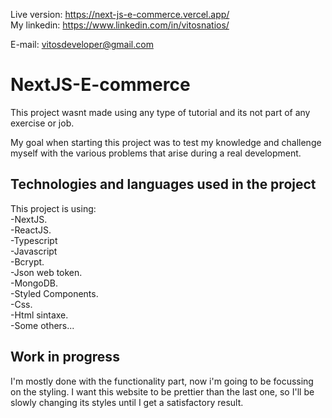 Live version: https://next-js-e-commerce.vercel.app/ \
My linkedin: https://www.linkedin.com/in/vitosnatios/

E-mail: vitosdeveloper@gmail.com

# NextJS-E-commerce

This project wasnt made using any type of tutorial and its not part of any exercise or job.

My goal when starting this project was to test my knowledge and challenge myself with the various problems that arise during a real development.

## Technologies and languages used in the project

This project is using: \
-NextJS. \
-ReactJS. \
-Typescript \
-Javascript \
-Bcrypt. \
-Json web token. \
-MongoDB. \
-Styled Components. \
-Css. \
-Html sintaxe. \
-Some others...

## Work in progress

I'm mostly done with the functionality part, now i'm going to be focussing on the styling.
I want this website to be prettier than the last one, so I'll be slowly changing its styles until I get a satisfactory result.
